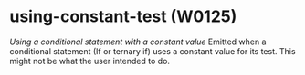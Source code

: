 # using-constant-test (W0125)
*Using a conditional statement with a constant value* Emitted when a
conditional statement (If or ternary if) uses a constant value for its
test. This might not be what the user intended to do.

